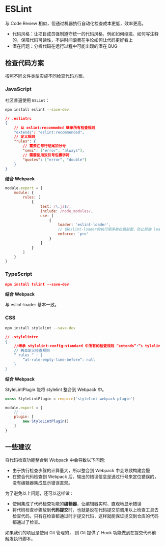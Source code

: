 # ESLint

与 Code Review 相似，但通过机器执行自动化检查成本更低，效率更高。

* 代码风格：让项目成员强制遵守统一的代码风格，例如如何缩进、如何写注释的，保障代码可读性，不讲时间浪费在争论如何让代码更好看上
* 潜在问题：分析代码在运行过程中可能出现的潜在 BUG

## 检查代码方案

按照不同文件类型实施不同检查代码方案。

### JavaScript

社区普遍使用 `ESLint`：

```bash
npm install eslint --save-dev
```

```json
// .eslintrc
{
    // 从 eslint:recommeded 继承所有检查规则
    "extends": "eslint:recommended",
    // 定义规则
    "rules": {
        // 需要在每行结尾加分号
        "semi": ["error", "always"],
        // 需要使用双引号包裹字符
        "quotes": ["error", "double"]
    }
}
```

**结合 Webpack**

```js
module.export = {
    module: {
        rules: [
            {
                test: /\.js$/,
                include: /node_modules/,
                use: [
                    {
                        loader: 'eslint-loader',
                        // 将eslint-loader的执行顺序放在最前面，防止其他 loader 将处理后的代码交给 eslint-loader 去检查
                        enforce: 'pre'
                    }
                ]
            }
        ]
    }
}
```

### TypeScript

```json
npm install tslint --save-dev
```

**结合 Webpack**

与 eslint-loader 基本一致。

### CSS

```bash
npm install stylelint --save-dev
```

```json
// .stylelintrc
{
    //继承 stylelint-config-standard 中所有的检查规则 ”extends”:”s tylelint-config-standard",
    // 再自定义检查规则
    ” rules ” : {
		”at-rule-empty-line-before”: null
	}
}
```

**结合 Webpack**

StyleLintPlugin 能将 stylelint 整合到 Webpack 中。

```js
const StyleLintPlugin = require('stylelint-webpack-plugin')

module.export = {
    // ...
    plugin: [
        new StyleLintPlugin()
    ]
}
```

## 一些建议

将代码检查功能整合到 Webpack 中会导致以下问题:

* 由于执行检查步骤的计算量大，所以整合到 Webpack 中会导致构建变慢
* 在整合代码检查到 Webpack 后，输出的错误信息是通过行号来定位错误的，没有编辑器集成显示错误直观。

为了避免以上问题，还可以这样做 :

* 使用集成了代码检查功能的**编辑器**，让编辑器实时、直观地显示错误
* 将代码检查步骤放到**代码提交**时，也就是说在代码提交前调用以上检查工具去检查代码，只有在检查都通过时才提交代码，这样就能保证提交到仓库的代码都通过了检查。

如果我们的项目是使用 Git 管理的， 则 Git 提供了 Hook 功能做到在提交代码前触发执行脚本。


